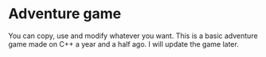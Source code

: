 # Adventure game

You can copy, use and modify whatever you want. This is a basic adventure game made on C++ a year and a half ago. I will update the game later.
